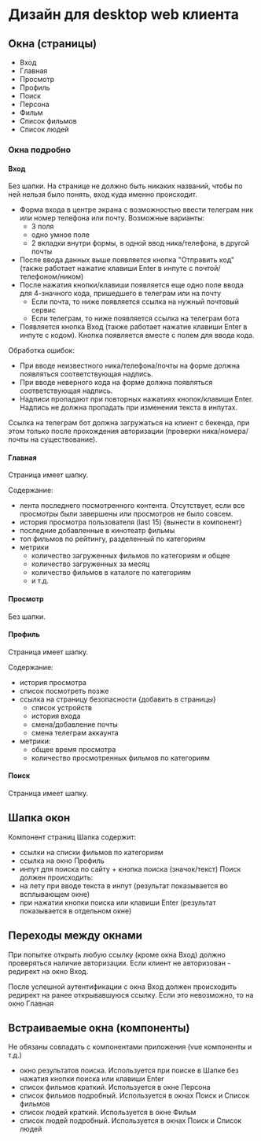# Дизайн для desktop web клиента
## Окна (страницы)
- Вход
- Главная
- Просмотр
- Профиль
- Поиск
- Персона
- Фильм
- Список фильмов
- Список людей
### Окна подробно
#### Вход
Без шапки.
На странице не должно быть никаких названий, чтобы по ней нельзя было понять, вход куда именно происходит.
- Форма входа в центре экрана с возможностью ввести телеграм ник или номер телефона или почту. Возможные варианты:
  - 3 поля
  - одно умное поле
  - 2 вкладки внутри формы, в одной ввод ника/телефона, в другой почты
- После ввода данных выше появляется кнопка "Отправить код" (также работает нажатие клавиши Enter в инпуте с почтой/телефоном/ником)
- После нажатия кнопки/клавиши появляется еще одно поле ввода для 4-значного кода, пришедшего в телеграм или на почту
  - Если почта, то ниже появляется ссылка на нужный почтовый сервис
  - Если телеграм, то ниже появляется ссылка на телеграм бота
- Появляется кнопка Вход (также работает нажатие клавиши Enter в инпуте с кодом). Кнопка появляется вместе с полем для ввода кода.

Обработка ошибок:
- При вводе неизвестного ника/телефона/почты на форме должна появляться соответствующая надпись.
- При вводе неверного кода на форме должна появляться соответствующая надпись.
- Надписи пропадают при повторных нажатиях кнопок/клавиши Enter. Надпись не должна пропадать при изменении текста в инпутах.

Ссылка на телеграм бот должна загружаться на клиент с бекенда, при этом только после прохождения авторизации (проверки ника/номера/почты на существование).
#### Главная
Страница имеет шапку.

Содержание:
- лента последнего посмотренного контента. Отсутствует, если все просмотры были завершены или просмотров не было совсем.
- история просмотра пользователя (last 15) {вынести в компонент}
- последние добавленные в кинотеатр фильмы
- топ фильмов по рейтингу, разделенный по категориям
- метрики
  - количество загруженных фильмов по категориям и общее
  - количество загруженных за месяц
  - количество фильмов в каталоге по категориям 
  - и т.д.

#### Просмотр
Без шапки.
#### Профиль
Страница имеет шапку.

Содержание:
- история просмотра
- список посмотреть позже
- ссылка на страницу безопасности {добавить в страницы}
  - список устройств
  - история входа
  - смена/добавление почты
  - смена телеграм аккаунта
- метрики:
  - общее время просмотра
  - количество просмотренных фильмов по категориям 
#### Поиск
Страница имеет шапку.

## Шапка окон
Компонент страниц Шапка содержит:
- ссылки на списки фильмов по категориям
- ссылка на окно Профиль
- инпут для поиска по сайту + кнопка поиска (значок/текст)
Поиск должен происходить:
- на лету при вводе текста в инпут (результат показывается во всплывающем окне)
- при нажатии кнопки поиска или клавиши Enter (результат показывается в отдельном окне)
## Переходы между окнами
При попытке открыть любую ссылку (кроме окна Вход) должно проверяться наличие авторизации. Если клиент не авторизован - редирект на окно Вход. 

После успешной аутентификации с окна Вход должен происходить редирект на ранее открывавшуюся ссылку. Если это невозможно, то на окно Главная

## Встраиваемые окна (компоненты)
Не обязаны совпадать с компонентами приложения (vue компоненты и т.д.)
- окно результатов поиска. Используется при поиске в Шапке без нажатия кнопки поиска или клавиши Enter
- список фильмов краткий. Используется в окне Персона
- список фильмов подробный. Используется в окнах Поиск и Список фильмов
- список людей краткий. Используется в окне Фильм
- список людей подробный. Используется в окнах Поиск и Список людей
